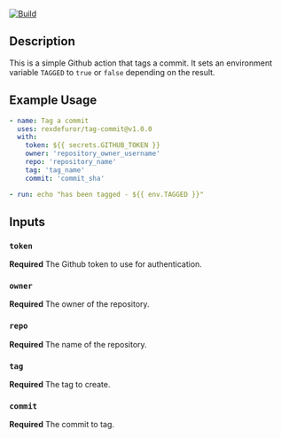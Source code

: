 [![Build](https://github.com/rexdefuror/check_artifact_exists/actions/workflows/pipeline.yml/badge.svg)](https://github.com/rexdefuror/check_artifact_exists/actions/workflows/pipeline.yml/badge.svg)

## Description

This is a simple Github action that tags a commit. It sets an environment variable `TAGGED` to `true` or `false` depending on the result.


## Example Usage

```yaml
- name: Tag a commit
  uses: rexdefuror/tag-commit@v1.0.0
  with:
    token: ${{ secrets.GITHUB_TOKEN }}
    owner: 'repository_owner_username'
    repo: 'repository_name'
    tag: 'tag_name'
    commit: 'commit_sha'

- run: echo "has been tagged - ${{ env.TAGGED }}"
```

## Inputs

### `token`

**Required** The Github token to use for authentication.

### `owner`

**Required** The owner of the repository.

### `repo`

**Required** The name of the repository.

### `tag`

**Required** The tag to create.

### `commit`

**Required** The commit to tag.